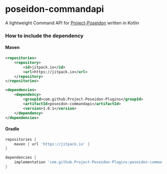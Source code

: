 # poseidon-commandapi

A lightweight Command API for [Project-Poseidon](https://github.com/RhysB/Project-Poseidon) written in Kotlin

### How to include the dependency

#### Maven
```xml
<repositories>
    <repository>
        <id>jitpack.io</id>
        <url>https://jitpack.io</url>
    </repository>
</repositories>

<dependencies>
    <dependency>
        <groupId>com.github.Project-Poseidon-Plugins</groupId>
        <artifactId>poseidon-commandapi</artifactId>
        <version>1.0.1</version>
    </dependency>
</dependencies>
```

#### Gradle
```groovy
repositories {
    maven { url 'https://jitpack.io' }
}

dependencies {
    implementation 'com.github.Project-Poseidon-Plugins:poseidon-commandapi:1.0.1'
}
```
